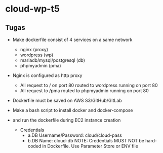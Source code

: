 # cloud-wp-t5

## Tugas

- Make dockerfile consist of 4 services on a same network
  - nginx (proxy)
  - wordpress (wp)
  - mariadb/mysql/postgresql (db)
  - phpmyadmin (pma)

- Nginx is configured as http proxy
  - All request to / on port 80 routed to wordpress running on port 80
  - All request to /pma routed to phpmyadmin running on port 80
- Dockerfile must be saved on AWS S3/GitHub/GitLab
- Make a bash script to install docker and docker-compose
- and run the dockerfile during EC2 instance creation
  - Credentials
    - a.DB Username/Password: cloud/cloud-pass
    - b.DB Name: cloud-db
NOTE: Credentials MUST NOT be hard-coded in Dockerfile. Use Parameter Store or ENV file



